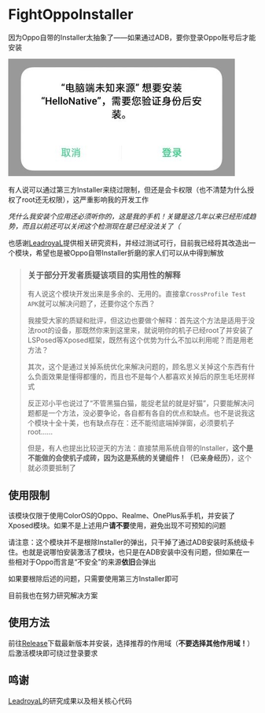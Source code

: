 # FightOppoInstaller

因为Oppo自带的Installer太抽象了——如果通过ADB，要你登录Oppo账号后才能安装

![图源LeadroyaL](img/sample.jpg)

有人说可以通过第三方Installer来绕过限制，但还是会卡权限（也不清楚为什么授权了root还无权限），这严重影响我的开发工作

_凭什么我安装个应用还必须听你的，这是我的手机！关键是这几年以来已经形成趋势，而且以前还可以关闭这个检测现在是已经没法关了（_

也感谢[LeadroyaL](https://leadroyal.cn/p/1151/)提供相关研究资料，并经过测试可行，目前我已经将其改造出一个模块，希望也是被Oppo自带Installer折磨的家人们可以从中得到解放

> ### 关于部分开发者质疑该项目的实用性的解释
> 
> 有人说这个模块开发出来是多余的、无用的。直接拿```CrossProfile Test APK```就可以解决问题了，还要你这个东西？
> 
> 我接受大家的质疑和批评，但这边也要做个解释：首先这个方法是适用于没法root的设备，那既然你来到这里来，就说明你的机子已经root了并安装了LSPosed等Xposed框架，既然有这个优势为什么不加以利用呢？而是用老方法？
> 
> 其次，这个是通过关掉系统优化来解决问题的，顾名思义关掉这个东西有什么负面效果是懂得都懂的，而且也不是每个人都喜欢关掉后的原生毛坯房样式
> 
> 反正邓小平也说过了“不管黑猫白猫，能捉老鼠的就是好猫”，只要能解决问题都是一个方法，没必要争论，各自都有各自的优点和缺点。也不是说我这个模块十全十美，也有缺点存在：还不能彻底端掉弹窗，必须要机子root……
> 
> 但是，有人也提出比较逆天的方法：直接禁用系统自带的Installer，**这个是不能做的会使机子成砖，因为这是系统的关键组件！（已亲身经历）**，这个就必须要抵制了

## 使用限制

该模块仅限于使用ColorOS的Oppo、Realme、OnePlus系手机，并安装了Xposed模块。如果不是上述用户**请不要**使用，避免出现不可预知的问题

请注意：这个模块并不是根除Installer的弹出，只干掉了通过ADB安装时系统级卡住。也就是说哪怕安装激活了模块，也只是在ADB安装中没有问题，但如果在一些相对于Oppo而言是“不安全”的来源**依旧**会弹出

如果要根除后述的问题，只需要使用第三方Installer即可

目前我也在努力研究解决方案

## 使用方法

前往[Release](https://github.com/250king/FightOppoInstaller/releases/latest)下载最新版本并安装，选择推荐的作用域（**不要选择其他作用域！**）后激活模块即可绕过登录要求

## 鸣谢

[LeadroyaL](https://leadroyal.cn/p/1151/)的研究成果以及相关核心代码
